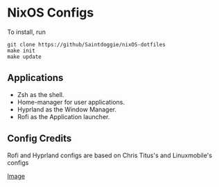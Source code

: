 # NixOS Configs

To install, run

```
git clone https://github/Saintdoggie/nixOS-dotfiles
make init
make update
```



## Applications
* Zsh as the shell.
* Home-manager for user applications.
* Hyprland as the Window Manager.
* Rofi as the Application launcher.


## Config Credits
Rofi and Hyprland configs are based on Chris Titus's and Linuxmobile's configs

[Image](https://github.com/Saintdoggie/NixOS-configs/blob/main/dotfiles/Screenshot.png?raw=true)